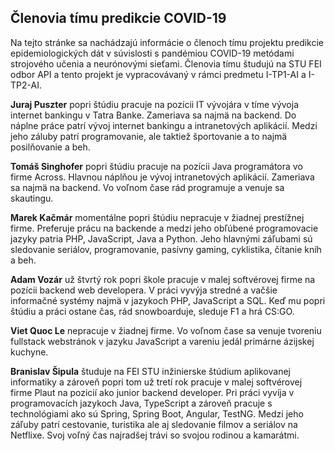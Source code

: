 ## Členovia tímu predikcie COVID-19

Na tejto stránke sa nachádzajú informácie o členoch tímu projektu predikcie epidemiologických dát v súvislosti s pandémiou COVID-19 metódami strojového učenia a neurónovými sieťami. Členovia tímu študujú na STU FEI odbor API a tento projekt je vypracovávaný v rámci predmetu I-TP1-AI a I-TP2-AI.

**Juraj Puszter** popri štúdiu pracuje na pozícii IT vývojára v tíme vývoja internet bankingu v Tatra Banke. Zameriava sa najmä na backend. Do náplne práce patrí vývoj internet bankingu a intranetových aplikácií. Medzi jeho záluby patrí programovanie, ale taktiež športovanie a to najmä posilňovanie a beh.

**Tomáš Singhofer** popri štúdiu pracuje na pozícii Java programátora vo firme Across. Hlavnou náplňou je vývoj intranetových aplikácií. Zameriava sa najmä na backend. Vo voľnom čase rád programuje a venuje sa skautingu.

**Marek Kačmár** momentálne popri štúdiu nepracuje v žiadnej prestížnej firme. Preferuje prácu na backende a medzi jeho obľúbené programovacie jazyky patria PHP, JavaScript, Java a Python. Jeho hlavnými záľubami sú sledovanie seriálov, programovanie, pasívny gaming, cyklistika, čítanie kníh a beh.

**Adam Vozár** už štvrtý rok popri škole pracuje v malej softvérovej firme na pozícii backend web developera. V práci vyvýja stredné a vačšie informačné systémy najmä v jazykoch PHP, JavaScript a SQL. Keď mu popri štúdiu a práci ostane čas, rád snowboarduje, sleduje F1 a hrá CS:GO.

**Viet Quoc Le** nepracuje v žiadnej firme. Vo voľnom čase sa venuje tvoreniu fullstack webstránok v jazyku JavaScript a vareniu jedál primárne ázijskej kuchyne. 

**Branislav Šipula** študuje na FEI STU inžinierske štúdium aplikovanej informatiky a zároveň popri tom už tretí rok pracuje v malej softvérovej firme Plaut na pozicií ako junior backend developer. Pri práci vyvíja v programovacích jazykoch Java, TypeScript a zároveň pracuje s technológiami ako sú Spring, Spring Boot, Angular, TestNG. Medzi jeho záľuby patrí cestovanie, turistika ale aj sledovanie filmov a seriálov na Netflixe. Svoj voľný čas najradšej trávi so svojou rodinou a kamarátmi.
